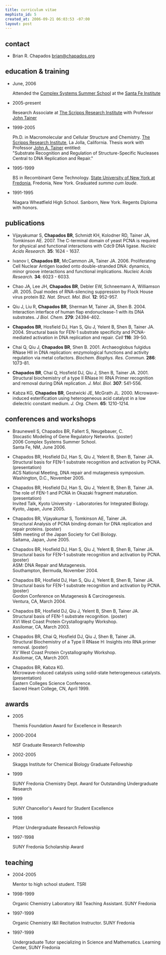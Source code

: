 ```yaml
--- 
title: curriculum vitae
mephisto_id: 5
created_at: 2006-09-21 06:03:53 -07:00
layout: post
---
```

## contact ##

- Brian R. Chapados <brian@chapados.org>

## education & training ##

- June, 2006

  Attended the [Complex Systems Summer School][csss] at the [Santa Fe Institute][sfi]
  
[csss]: http://www.santafe.edu/events/workshops/index.php/CSSS_2006_Santa_Fe
[sfi]: http://www.santafe.edu
  
- 2005-present

  Research Associate at [The Scripps Research Institute][scripps] with Professor [John Tainer][jat]

[scripps]: http://www.scripps.edu/
[jat]: http://www.scripps.edu/~jat

- 1999-2005

  Ph.D. in Macromolecular and Cellular Structure and Chemistry.
  [The Scripps Research Institute][scripps], La Jolla, California.
  Thesis work with Professor [John A. Tainer][jat] entitled:  
  "Substrate Recognition and Regulation of Structure-Specific Nucleases Central to DNA Replication and Repair."

- 1995-1999

  BS in Recombinant Gene Technology.
  [State University of New York at Fredonia][fredonia], Fredonia, New York. Graduated *summa cum laude*.

[fredonia]: http://www.fredonia.edu

- 1991-1995

  Niagara Wheatfield High School. Sanborn, New York. Regents Diploma with honors.

## publications ##

- Vijayakumar S, **Chapados BR**, Schmidt KH, Kolodner RD, Tainer JA, Tomkinson AE. 2007.
  The C-terminal domain of yeast PCNA is required for physical and functional interactions with Cdc9 DNA ligase.
  _Nucleic Acids Research._ __35__: 1624 - 1637.

- Ivanov I, **Chapados BR**, McCammon JA, Tainer JA. 2006.
  Proliferating Cell Nuclear Antigen loaded onto double-stranded DNA: dynamics, minor groove interactions and functional implications.
  _Nucleic Acids Research._ __34__: 6023 - 6033.

- Chao JA, Lee JH, **Chapados BR**, Debler EW, Schneemann A, Williamson JR. 2005.
  Dual modes of RNA-silencing suppression by Flock House virus protein B2.
  _Nat. Struct. Mol. Biol._ __12__: 952-957.

- Qiu J, Liu R, **Chapados BR**, Sherman M, Tainer JA, Shen B. 2004.
  Interaction interface of human flap endonuclease-1 with its DNA substrates.
  _J Biol. Chem._ __279__: 24394-402.

- **Chapados BR**, Hosfield DJ, Han S, Qiu J, Yelent B, Shen B, Tainer JA. 2004.
  Structural basis for FEN-1 substrate specificity and PCNA-mediated activation in DNA replication and repair.
  _Cell_ __116__: 39-50.

- Chai Q, Qiu J, **Chapados BR**, Shen B. 2001.
  Archaeoglobus fulgidus RNase HII in DNA replication: enzymological functions and activity regulation via metal cofactors.
  _Biochem. Biophys. Res. Commun._ __286__: 1073-81.

- **Chapados BR**, Chai Q, Hosfield DJ, Qiu J, Shen B, Tainer JA. 2001.
  Structural biochemistry of a type II RNase H: RNA Primer recognition and removal during DNA replication.
  _J. Mol. Biol._ __307__: 541-556.

- Kabza KG, **Chapados BR**, Gestwicki JE, McGrath JL. 2000.
  Microwave-induced esterification using heterogeneous acid catalyst in a low dielectric constant medium.
  _J. Org. Chem._ __65__: 1210-1214.
  
## conferences and workshops ##

- Braunewell S, Chapados BR, Fallert S, Neugebauer, C.  
  Stocastic Modeling of Gene Regulatory Networks. (poster)  
  2006 Complex Systems Summer School.  
  Santa Fe, NM, June 2006.

- Chapados BR, Hosfield DJ, Han S, Qiu J, Yelent B, Shen B, Tainer JA.  
  Structural basis for FEN-1 substrate recognition and activation by PCNA. (presentation)  
  ACS National Meeting, DNA repair and mutagenesis symposium.  
  Washington, D.C., November 2005.

- Chapados BR, Hosfield DJ, Han S, Qiu J, Yelent B, Shen B, Tainer JA.  
  The role of FEN-1 and PCNA in Okazaki fragment maturation. (presentation)  
  Invited Talk, Kyoto University - Laboratories for Integrated Biology.  
  Kyoto, Japan, June 2005.

- Chapados BR, Vijayakumar S, Tomkinson AE, Tainer JA.  
  Structural Analysis of PCNA binding domain for DNA replication and repair proteins. (poster)  
  58th meeting of the Japan Society for Cell Biology.  
  Saitama, Japan, June 2005.

- Chapados BR, Hosfield DJ, Han S, Qiu J, Yelent B, Shen B, Tainer JA.  
  Structural basis for FEN-1 substrate recognition and activation by PCNA. (poster)  
  ASM: DNA Repair and Mutagenesis.  
  Southampton, Bermuda, November 2004.

- Chapados BR, Hosfield DJ, Han S, Qiu J, Yelent B, Shen B, Tainer JA.  
  Structural basis for FEN-1 substrate recognition and activation by PCNA. (poster)  
  Gordon Conference on Mutagenesis & Carcinogenesis.  
  Ventura, CA, March 2004.

- Chapados BR, Hosfield DJ, Qiu J, Yelent B, Shen B, Tainer JA.  
  Structural basis of FEN-1 substrate recognition. (poster)  
  XVI West Coast Protein Crystallography Workshop.  
  Assilomar, CA, March 2003.

- Chapados BR, Chai Q, Hosfield DJ, Qiu J, Shen B, Tainer JA.  
  Structural Biochemistry of a Type II RNase H: Insights into RNA primer  removal. (poster)  
  XV West Coast Protein Crystallography Workshop.  
  Assilomar, CA, March 2001.

- Chapados BR, Kabza KG.  
  Microwave-induced catalysis using solid-state heterogeneous catalysts. (presentation)  
  Eastern Colleges Science Conference.  
  Sacred Heart College, CN, April 1999.  

## awards ##

- 2005
  
  Themis Foundation Award for Excellence in Research

- 2000-2004
  
  NSF Graduate Research Fellowship

- 2002-2005
  
  Skaggs Institute for Chemical Biology Graduate Fellowship

- 1999
  
  SUNY Fredonia Chemistry Dept. Award for Outstanding Undergraduate Research

- 1999
  
  SUNY Chancellor's Award for Student Excellence

- 1998
  
  Pfizer Undergraduate Research Fellowship

- 1997-1998
  
  SUNY Fredonia Scholarship Award

## teaching ##

- 2004-2005
  
  Mentor to high school student. TSRI

- 1998-1999

  Organic Chemistry Laboratory I&II Teaching Assistant. SUNY Fredonia

- 1997-1999

  Organic Chemistry I&II Recitation Instructor. SUNY Fredonia

- 1997-1999

  Undergraduate Tutor specializing in Science and Mathematics. Learning Center, SUNY Fredonia
